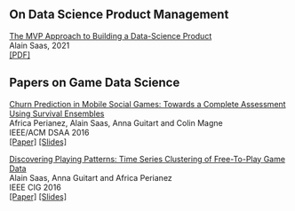 ## On Data Science Product Management

[The MVP Approach to Building a Data-Science Product](https://github.com/alainsaas/papers/raw/master/The%20MVP%20Approach%20to%20Building%20a%20Data-Science%20Product%20-%20Alain%20Saas.pdf)  
Alain Saas, 2021  
[[PDF]](https://github.com/alainsaas/papers/raw/master/The%20MVP%20Approach%20to%20Building%20a%20Data-Science%20Product%20-%20Alain%20Saas.pdf)


## Papers on Game Data Science

[Churn Prediction in Mobile Social Games: Towards a Complete Assessment Using Survival Ensembles](https://github.com/alainsaas/papers/raw/master/Churn%20Prediction%20in%20Mobile%20Games%20Using%20Survival%20Ensembles.pdf)  
Africa Perianez, Alain Saas, Anna Guitart and Colin Magne  
IEEE/ACM DSAA 2016  
[[Paper]](https://github.com/alainsaas/papers/raw/master/Churn%20Prediction%20in%20Mobile%20Games%20Using%20Survival%20Ensembles.pdf) [[Slides]](http://www.slideshare.net/alainsaas/churn-prediction-in-mobile-social-games-towards-a-complete-assessment-using-survival-ensembles)

[Discovering Playing Patterns: Time Series Clustering of Free-To-Play Game Data](https://github.com/alainsaas/papers/raw/master/Clustering%20of%20Time%20Series%20from%20Free-To-Play%20Games.pdf)  
Alain Saas, Anna Guitart and Africa Perianez  
IEEE CIG 2016  
[[Paper]](https://github.com/alainsaas/papers/raw/master/Clustering%20of%20Time%20Series%20from%20Free-To-Play%20Games.pdf) [[Slides]](http://www.slideshare.net/alainsaas/discovering-playing-patterns-time-series-clustering-of-freetoplay-game-data)
